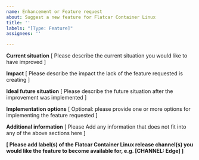 ```yaml
---
name: Enhancement or Feature request
about: Suggest a new feature for Flatcar Container Linux
title: ''
labels: "[Type: Feature]"
assignees: ''

---
```


**Current situation**
[ Please describe the current situation you would like to have improved ]

**Impact**
[ Please describe the impact the lack of the feature requested is creating ]

**Ideal future situation**
[ Please describe the future situation after the improvement was implemented ]


**Implementation options**
[ Optional: please provide one or more options for implementing the feature requested ]


**Additional information**
[ Please Add any information that does not fit into any of the above sections here ]


**[ Please add label(s) of the Flatcar Container Linux release channel(s) you would like the feature to become available for, e.g. [CHANNEL: Edge] ]**
